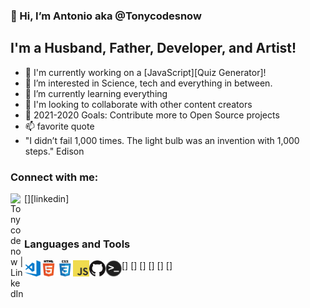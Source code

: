### 👋 Hi, I’m Antonio aka @Tonycodesnow

## I'm a Husband, Father, Developer, and Artist!
- 🔭 I'm currently working on a [JavaScript][Quiz Generator]!
- 👀 I’m interested in Science, tech and everything in between. 
- 🌱 I’m currently learning everything 
- 👯 I'm looking to collaborate with other content creators
- 🥅 2021-2020 Goals: Contribute more to Open Source projects
- 📫 favorite quote
- "I didn’t fail 1,000 times. The light bulb was an invention with 1,000 steps." Edison

### Connect with me:

[<img align="left" alt="Tonycodenow | LinkedIn" width="22px" src="https://cdn.jsdelivr.net/npm/simple-icons@v3/icons/linkedin.svg" />][linkedin]

<br />

### Languages and Tools

[<img align="left" alt="Visual Studio Code" width="26px" src="https://raw.githubusercontent.com/github/explore/80688e429a7d4ef2fca1e82350fe8e3517d3494d/topics/visual-studio-code/visual-studio-code.png" />]
[<img align="left" alt="HTML5" width="26px" src="https://raw.githubusercontent.com/github/explore/80688e429a7d4ef2fca1e82350fe8e3517d3494d/topics/html/html.png" />]
[<img align="left" alt="CSS3" width="26px" src="https://raw.githubusercontent.com/github/explore/80688e429a7d4ef2fca1e82350fe8e3517d3494d/topics/css/css.png" />]
[<img align="left" alt="JavaScript" width="26px" src="https://raw.githubusercontent.com/github/explore/80688e429a7d4ef2fca1e82350fe8e3517d3494d/topics/javascript/javascript.png" />]
[<img align="left" alt="GitHub" width="26px" src="https://raw.githubusercontent.com/github/explore/78df643247d429f6cc873026c0622819ad797942/topics/github/github.png" />]
[<img align="left" alt="Terminal" width="26px" src="https://raw.githubusercontent.com/github/explore/80688e429a7d4ef2fca1e82350fe8e3517d3494d/topics/terminal/terminal.png" />]


<!-- [linkedin]: https://www.linkedin.com/in/antonio-huerta-954a53216/ -->

